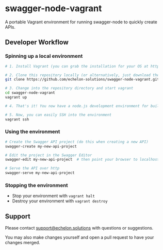# swagger-node-vagrant

A portable Vagrant environment for running swagger-node to quickly create APIs.

## Developer Workflow

### Spinning up a local environment

```bash
# 1. Install Vagrant (you can grab the installation for your OS at https://www.vagrantup.com/)

# 2. Clone this repository locally (or alternatively, just download the Vagrantfile)
git clone https://github.com/echelon-solutions/swagger-node-vagrant.git

# 3. Change into the repository directory and start vagrant
cd swagger-node-vagrant
vagrant up

# 4. That's it! You now have a node.js development environment for building Swagger APIs!

# 5. Now, you can easily SSH into the environment
vagrant ssh
```

### Using the environment

```bash
# Create the Swagger API project (do this when creating a new API)
swagger-create my-new-api-project

# Edit the project in the Swagger Editor
swagger-edit my-new-api-project  # then point your browser to localhost:8080/#/edit

# Serve the API over http
swagger-serve my-new-api-project
```

### Stopping the environment

- Stop your environment with `vagrant halt`
- Destroy your environment with `vagrant destroy`

## Support

Please contact support@echelon.solutions with questions or suggestions.

You may also make changes yourself and open a pull request to have your changes merged.
